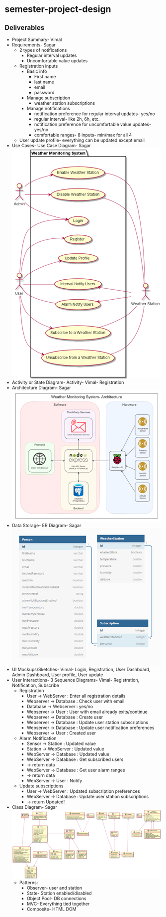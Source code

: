 # semester-project-design

## Deliverables
* Project Summary- Vimal
* Requirements- Sagar
  * 2 types of notifications
    * Regular interval updates
    * Uncomfortable value updates
  * Registration inputs
    * Basic info
      * First name
      * last name
      * email
      * password
    * Manage subscription
      * weather station subscriptions
    * Manage notifications
      * notification preference for regular interval updates- yes/no
      * regular interval- like 2h, 6h, etc.
      * notification preference for uncomfortable value updates- yes/no
      * comfortable ranges- 8 inputs- min/max for all 4
  * User update profile- everything can be updated except email
* Use Cases- Use Case Diagram- Sagar  
  ![Use Case Diagram](https://github.com/ooad-sv/semester-project-design/blob/main/diagrams/use-case/diagram.png)
* Activity or State Diagram- Activity- Vimal- Registration
* Architecture Diagram- Sagar
  ![Architecture Diagram](https://github.com/ooad-sv/semester-project-design/blob/main/diagrams/architecture/diagram.png)
* Data Storage- ER Diagram- Sagar  
  ![ER Diagram](https://github.com/ooad-sv/semester-project-design/blob/main/diagrams/er/diagram.png)
* UI Mockups/Sketches- Vimal- Login, Registration, User Dashboard, Admin Dashboard, User profile, User update
* User Interactions- 3 Sequence Diagrams- Vimal- Registration, Notification, Subscribe
  * Registration
    * User -> WebServer : Enter all registration details
    * Webserver -> Database : Check user with email
    * Database -> Webserver : yes/no
    * Webserver -> User : User with email already exits/continue
    * Webserver -> Database : Create user
    * Webserver -> Database : Update user station subscriptions
    * Webserver -> Database : Update user notification preferences
    * Webserver -> User : Created user
  * Alarm Notification
    * Sensor -> Station : Updated value
    * Station -> WebServer : Updated value
    * WebServer -> Database : Updated value
    * WebServer -> Database : Get subscribed users
    * -> return data
    * WebServer -> Database : Get user alarm ranges
    * -> return data
    * WebServer -> User : Notify
  * Update subscriptions
    * User -> WebServer : Updated subscription preferences
    * WebServer -> Database : Update user station subscriptions
    * -> return Updated!
* Class Diagram- Sagar  
  ![Class Diagram](https://github.com/ooad-sv/semester-project-design/blob/main/diagrams/class/diagram.png)
  * Patterns:
    * Observer- user and station
    * State- Station enabled/disabled
    * Object Pool- DB connections
    * MVC- Everything tied together
    * Composite- HTML DOM
